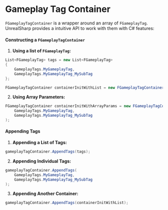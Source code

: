 # Gameplay Tag Container

`FGameplayTagContainer` is a wrapper around an array of `FGameplayTag`. UnrealSharp provides a intuitive API to work with them with C# features:

#### Constructing a `FGameplayTagContainer`

1. **Using a list of `FGameplayTag`:**

```csharp
List<FGameplayTag> tags = new List<FGameplayTag>
{
    GameplayTags.MyGameplayTag,
    GameplayTags.MyGameplayTag_MySubTag
};

FGameplayTagContainer containerInitWithList = new FGameplayTagContainer(tags);
```

2. **Using Array Parameters:**

```csharp
FGameplayTagContainer containerInitWithArrayParams = new FGameplayTagContainer(
    GameplayTags.MyGameplayTag,
    GameplayTags.MyGameplayTag_MySubTag
);
```

#### Appending Tags

1. **Appending a List of Tags:**

```csharp
gameplayTagContainer.AppendTags(tags);
```

2. **Appending Individual Tags:**

```csharp
gameplayTagContainer.AppendTags(
    GameplayTags.MyGameplayTag,
    GameplayTags.MyGameplayTag_MySubTag
);
```

3. **Appending Another Container:**

```csharp
gameplayTagContainer.AppendTags(containerInitWithList);
```
